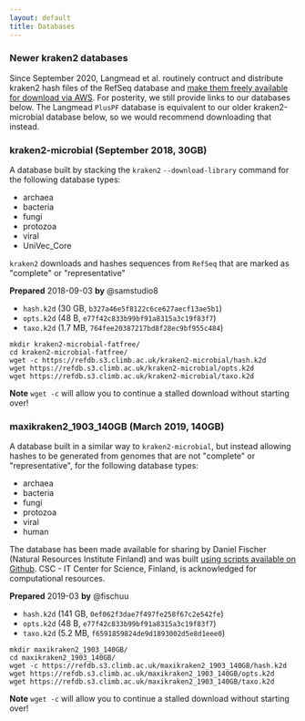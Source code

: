 ```yaml
---
layout: default
title: Databases
---
```


### Newer kraken2 databases
Since September 2020, Langmead et al. routinely contruct and distribute kraken2 hash files of the RefSeq database and [make them freely available for download via AWS](https://benlangmead.github.io/aws-indexes/k2). For posterity, we still provide links to our databases below.
The Langmead `PlusPF` database is equivalent to our older kraken2-microbial database below, so we would recommend downloading that instead.

### kraken2-microbial (September 2018, 30GB)
A database built by stacking the `kraken2` `--download-library` command for the following database types:

* archaea
* bacteria
* fungi
* protozoa
* viral
* UniVec_Core

`kraken2` downloads and hashes sequences from `RefSeq` that are marked as "complete" or "representative"

**Prepared** 2018-09-03 **by** @samstudio8
* `hash.k2d` (30 GB, `b327a46e5f8122c6ce627aecf13ae5b1`)
* `opts.k2d` (48 B, `e77f42c833b99bf91a8315a3c19f83f7`)
* `taxo.k2d` (1.7 MB, `764fee20387217bd8f28ec9bf955c484`)

```
mkdir kraken2-microbial-fatfree/
cd kraken2-microbial-fatfree/
wget -c https://refdb.s3.climb.ac.uk/kraken2-microbial/hash.k2d
wget https://refdb.s3.climb.ac.uk/kraken2-microbial/opts.k2d
wget https://refdb.s3.climb.ac.uk/kraken2-microbial/taxo.k2d
```
**Note** `wget -c` will allow you to continue a stalled download without starting over!


### maxikraken2_1903_140GB (March 2019, 140GB)
A database built in a similar way to `kraken2-microbial`, but instead allowing hashes to be generated from genomes that are not "complete" or "representative", for the following database types:

* archaea
* bacteria
* fungi
* protozoa
* viral
* human

The database has been made available for sharing by Daniel Fischer (Natural Resources Institute Finland) and was built [using scripts available on Github](https://github.com/fischuu/Kraken_db_install_scripts).
CSC - IT Center for Science, Finland, is acknowledged for computational resources.

**Prepared** 2019-03 **by** @fischuu
* `hash.k2d` (141 GB, `0ef062f3dae7f497fe258f67c2e542fe`)
* `opts.k2d` (48 B, `e77f42c833b99bf91a8315a3c19f83f7`)
* `taxo.k2d` (5.2 MB, `f6591859824de9d1893002d5e8d1eee0`)

```
mkdir maxikraken2_1903_140GB/
cd maxikraken2_1903_140GB/
wget -c https://refdb.s3.climb.ac.uk/maxikraken2_1903_140GB/hash.k2d
wget https://refdb.s3.climb.ac.uk/maxikraken2_1903_140GB/opts.k2d
wget https://refdb.s3.climb.ac.uk/maxikraken2_1903_140GB/taxo.k2d
```
**Note** `wget -c` will allow you to continue a stalled download without starting over!
